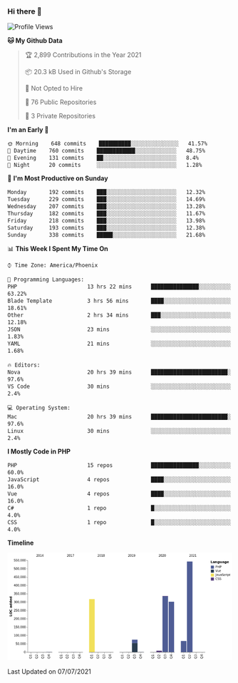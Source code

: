 ### Hi there 👋

<!--START_SECTION:waka-->
![Profile Views](http://img.shields.io/badge/Profile%20Views-7-blue)

**🐱 My Github Data** 

> 🏆 2,899 Contributions in the Year 2021
 > 
> 📦 20.3 kB Used in Github's Storage 
 > 
> 🚫 Not Opted to Hire
 > 
> 📜 76 Public Repositories 
 > 
> 🔑 3 Private Repositories  
 > 
**I'm an Early 🐤** 

```text
🌞 Morning    648 commits    ██████████░░░░░░░░░░░░░░░   41.57% 
🌆 Daytime    760 commits    ████████████░░░░░░░░░░░░░   48.75% 
🌃 Evening    131 commits    ██░░░░░░░░░░░░░░░░░░░░░░░   8.4% 
🌙 Night      20 commits     ░░░░░░░░░░░░░░░░░░░░░░░░░   1.28%

```
📅 **I'm Most Productive on Sunday** 

```text
Monday       192 commits    ███░░░░░░░░░░░░░░░░░░░░░░   12.32% 
Tuesday      229 commits    ███░░░░░░░░░░░░░░░░░░░░░░   14.69% 
Wednesday    207 commits    ███░░░░░░░░░░░░░░░░░░░░░░   13.28% 
Thursday     182 commits    ███░░░░░░░░░░░░░░░░░░░░░░   11.67% 
Friday       218 commits    ███░░░░░░░░░░░░░░░░░░░░░░   13.98% 
Saturday     193 commits    ███░░░░░░░░░░░░░░░░░░░░░░   12.38% 
Sunday       338 commits    █████░░░░░░░░░░░░░░░░░░░░   21.68%

```


📊 **This Week I Spent My Time On** 

```text
⌚︎ Time Zone: America/Phoenix

💬 Programming Languages: 
PHP                      13 hrs 22 mins      ███████████████░░░░░░░░░░   63.22% 
Blade Template           3 hrs 56 mins       ████░░░░░░░░░░░░░░░░░░░░░   18.61% 
Other                    2 hrs 34 mins       ███░░░░░░░░░░░░░░░░░░░░░░   12.18% 
JSON                     23 mins             ░░░░░░░░░░░░░░░░░░░░░░░░░   1.83% 
YAML                     21 mins             ░░░░░░░░░░░░░░░░░░░░░░░░░   1.68%

🔥 Editors: 
Nova                     20 hrs 39 mins      ████████████████████████░   97.6% 
VS Code                  30 mins             ░░░░░░░░░░░░░░░░░░░░░░░░░   2.4%

💻 Operating System: 
Mac                      20 hrs 39 mins      ████████████████████████░   97.6% 
Linux                    30 mins             ░░░░░░░░░░░░░░░░░░░░░░░░░   2.4%

```

**I Mostly Code in PHP** 

```text
PHP                      15 repos            ███████████████░░░░░░░░░░   60.0% 
JavaScript               4 repos             ████░░░░░░░░░░░░░░░░░░░░░   16.0% 
Vue                      4 repos             ████░░░░░░░░░░░░░░░░░░░░░   16.0% 
C#                       1 repo              █░░░░░░░░░░░░░░░░░░░░░░░░   4.0% 
CSS                      1 repo              █░░░░░░░░░░░░░░░░░░░░░░░░   4.0%

```


**Timeline**

![Chart not found](https://raw.githubusercontent.com/mikebronner/mikebronner/master/charts/bar_graph.png) 


 Last Updated on 07/07/2021
<!--END_SECTION:waka-->

<!--
**mikebronner/mikebronner** is a ✨ _special_ ✨ repository because its `README.md` (this file) appears on your GitHub profile.

Here are some ideas to get you started:

- 🔭 I’m currently working on ...
- 🌱 I’m currently learning ...
- 👯 I’m looking to collaborate on ...
- 🤔 I’m looking for help with ...
- 💬 Ask me about ...
- 📫 How to reach me: ...
- 😄 Pronouns: ...
- ⚡ Fun fact: ...
-->

